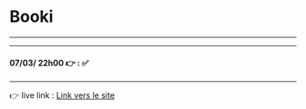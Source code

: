 # Booki

---

---

#### 07/03/ 22h00 👉 : ✅

---

👉 live link : [Link vers le site ](https://maxdnc.github.io/Booki/)
